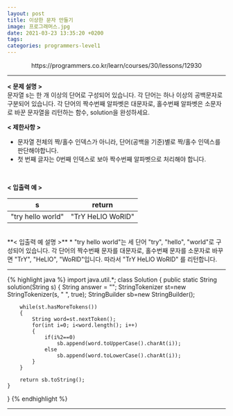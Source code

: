 ```yaml
---
layout: post
title: 이상한 문자 만들기
image: 프로그래머스.jpg
date: 2021-03-23 13:35:20 +0200
tags:
categories: programmers-level1
---
```

<center>https://programmers.co.kr/learn/courses/30/lessons/12930</center>

***


**< 문제 설명 >**  
문자열 s는 한 개 이상의 단어로 구성되어 있습니다. 각 단어는 하나 이상의 공백문자로 구분되어 있습니다. 각 단어의 짝수번째 알파벳은 대문자로, 홀수번째 알파벳은 소문자로 바꾼 문자열을 리턴하는 함수, solution을 완성하세요.
  

**< 제한사항 >**
* 문자열 전체의 짝/홀수 인덱스가 아니라, 단어(공백을 기준)별로 짝/홀수 인덱스를 판단해야합니다.  
* 첫 번째 글자는 0번째 인덱스로 보아 짝수번째 알파벳으로 처리해야 합니다.
 <br>


**< 입출력 예 >**

|s|return|
|:---:|:---:|
|"try hello world"|"TrY HeLlO WoRlD"|  
<br>
**< 입출력 예 설명 >**  
* "try hello world"는 세 단어 "try", "hello", "world"로 구성되어 있습니다. 각 단어의 짝수번째 문자를 대문자로, 홀수번째 문자를 소문자로 바꾸면 "TrY", "HeLlO", "WoRlD"입니다. 따라서 "TrY HeLlO WoRlD" 를 리턴합니다.
  

  

*** 




{% highlight java %}
import java.util.*;
class Solution {
	public static String solution(String s) {
        String answer = "";
        StringTokenizer st=new StringTokenizer(s, " ", true);
        StringBuilder sb=new StringBuilder();
        
        while(st.hasMoreTokens())
        {
        	String word=st.nextToken();
        	for(int i=0; i<word.length(); i++)
        	{
        		if(i%2==0)
        			sb.append(word.toUpperCase().charAt(i));
        		else
        			sb.append(word.toLowerCase().charAt(i));
        	}
        }
        
        return sb.toString();
    }	   
}
{% endhighlight %}

***
